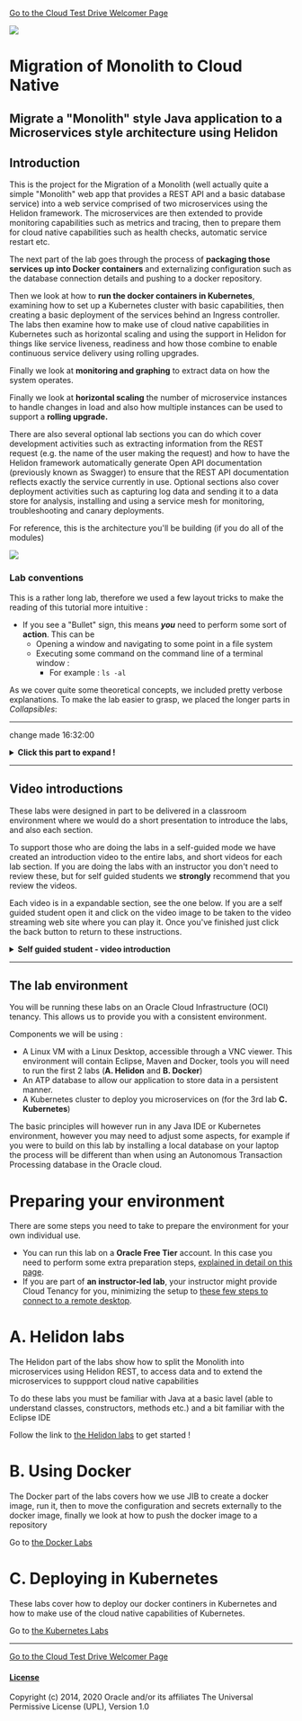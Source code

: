 [Go to the Cloud Test Drive Welcomer Page](../../readme.md)

![](../../common/images/customer.logo2.png)

# Migration of Monolith to Cloud Native

## Migrate a "Monolith" style Java application to a Microservices style architecture using Helidon

## Introduction

This is the project for the Migration of a Monolith (well actually quite a simple "Monolith" web app that provides a REST API and a basic database service) into a web service comprised of two microservices using the Helidon framework. The microservices are then extended to provide monitoring capabilities such as metrics and tracing, then to prepare them for cloud native capabilities such as health checks, automatic service restart etc.

The next part of the lab goes through the process of **packaging those services up into Docker containers** and externalizing configuration such as the database connection details and pushing to a docker repository.

Then we look at how to **run the docker containers in Kubernetes**, examining how to set up a Kubernetes cluster with basic capabilities, then creating a basic deployment of the services behind an Ingress controller. The labs then examine how to make use of cloud native capabilities in Kubernetes such as horizontal scaling and using the support in Helidon for things like service liveness, readiness and how those combine to enable continuous service delivery using rolling upgrades. 

Finally we look at **monitoring and graphing** to extract data on how the system operates.

Finally we look at **horizontal scaling** the number of microservice instances to handle changes in load and also how multiple instances can be used to support a **rolling upgrade.**

There are also several optional lab sections you can do which cover development activities such as extracting information from the REST request (e.g. the name of the user making the request) and how to have the Helidon framework automatically generate Open API documentation (previously known as Swagger) to ensure that the REST API documentation reflects exactly the service currently in use. Optional sections also cover deployment activities such as capturing log data and sending it to a data store for analysis, installing and using a service mesh for monitoring, troubleshooting and canary deployments.

For reference, this is the architecture you'll be building (if you do all of the modules)

![](images/Architecture-overview.png)


### Lab conventions

This is a rather long lab, therefore we used a few layout tricks to make the reading of this tutorial more intuitive : 

- If you see a "Bullet" sign, this means ***you*** need to perform some sort of **action**.  This can be 
  - Opening a window and navigating to some point in a file system
  - Executing some command on the command line of a terminal window :
    -  For example : `ls -al`

As we cover quite some theoretical concepts, we included pretty verbose explanations.  To make the lab easier to grasp, we placed the longer parts in *Collapsibles*:

---

change made 16:32:00
<details><summary><b>Click this part to expand !</b></summary>

If you feel you are already pretty familiar with a specific concept, you can just skip it, or read quickly through the text, then re-collapse the text section by re-clicking on the title. 

</details>

---

## Video introductions

These labs were designed in part to be delivered in a classroom environment where we would do a short presentation to introduce the labs, and also each section.

To support those who are doing the labs in a self-guided mode we have created an introduction video to the entire labs, and short videos for each lab section. If you are doing the labs with an instructor you don't need to review these, but for self guided students we **strongly** recommend that you review the videos.

Each video is in a expandable section, see the one below. If you are a self guided student open it and click on the video image to be taken to the video streaming web site where you can play it. Once you've finished just click the back button to return to these instructions.

<details><summary><b>Self guided student - video introduction</b></summary>

This video is an introduction to this lab. Once you've watched it please press the "Back" button on your browser to return to the labs.

Note. The current videos were recorded during the lock down, hence the poor sound quality, you may need to turn up the volume on your computer to hear them properly.

[![Introduction Video](https://img.youtube.com/vi/9bYn7huyQ5g/0.jpg)](https://youtu.be/9bYn7huyQ5g "Labs introduction video")

</details>

---

## The lab environment

You will be running these labs on an Oracle Cloud Infrastructure (OCI) tenancy.  This allows us to provide you with a consistent environment. 

Components we will be using : 

- A Linux VM with a Linux Desktop, accessible through a VNC viewer.  This environment will contain Eclipse, Maven and Docker, tools you will need to run the first 2 labs (**A. Helidon** and **B. Docker**)
- An ATP database to allow our application to store data in a persistent manner.
- A Kubernetes cluster to deploy you microservices on (for the 3rd lab **C. Kubernetes**) 

The basic principles will however run in any Java IDE or Kubernetes environment, however you may need to adjust some aspects, for example if you were to build on this lab by installing a local database on your laptop the process will be different than when using an Autonomous Transaction Processing database in the Oracle cloud.

# Preparing your environment

There are some steps you need to take to prepare the environment for your own individual use.

- You can run this lab on a **Oracle Free Tier** account.  In this case you need to perform some extra preparation steps, [explained in detail on this page](ManualSetup/FullSetupFreeTier.md).
- If you are part of **an instructor-led lab**, your instructor might provide Cloud Tenancy for you, minimizing the setup to [these few steps to connect to a remote desktop](ManualSetup/CreateClientVm.md).



# A. Helidon labs
The Helidon part of the labs show how to split the Monolith into microservices using Helidon REST, to access data and to extend the microservices to suppport cloud native capabilities

To do these labs you must be familiar with Java at a basic lavel (able to understand classes, constructors, methods etc.) and a bit familiar with the Eclipse IDE

Follow the link to [the Helidon labs](Helidon/Helidon-labs.md) to get started !



# B. Using Docker
The Docker part of the labs covers how we use JIB to create a docker image, run it, then to move the configuration and secrets externally to the docker image, finally we look at how to push the docker image to a repository

Go to [the Docker Labs](Docker/DockerLabs.md)



# C. Deploying in Kubernetes
These labs cover how to deploy our docker continers in Kubernetes and how to make use of the cloud native capabilities of Kubernetes.

Go to [the Kubernetes Labs](Kubernetes/Kubernetes-labs.md)







---

[Go to the Cloud Test Drive Welcomer Page](../../readme.md)



#### [License](../../LICENSE)

Copyright (c) 2014, 2020 Oracle and/or its affiliates
The Universal Permissive License (UPL), Version 1.0
